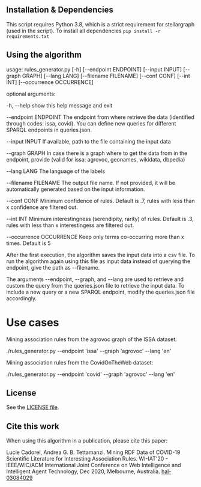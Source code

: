 
## Installation & Dependencies 
This script requires Python 3.8, which is a strict requirement for stellargraph (used in the script).
To install all dependencies `pip install -r requirements.txt`

## Using the algorithm

usage: rules_generator.py [-h] [--endpoint ENDPOINT] [--input INPUT]
                          [--graph GRAPH] [--lang LANG] [--filename FILENAME]
                          [--conf CONF] [--int INT] [--occurrence OCCURRENCE]

optional arguments:

  -h, --help            show this help message and exit
  
  --endpoint ENDPOINT   The endpoint from where retrieve the data (identified
                        through codes: issa, covid). You can define new queries for different SPARQL endpoints in queries.json.
  
  --input INPUT         If available, path to the file containing the input
                        data
  
  --graph GRAPH         In case there is a graph where to get the data from in
                        the endpoint, provide (valid for issa: agrovoc,
                        geonames, wikidata, dbpedia)
  
  --lang LANG           The language of the labels
  
  --filename FILENAME   The output file name. If not provided, it will be
                        automatically generated based on the input
                        information.
  
  --conf CONF           Minimum confidence of rules. Default is .7, rules with
                        less than x confidence are filtered out.
  
  --int INT             Minimum interestingness (serendipity, rarity) of
                        rules. Default is .3, rules with less than x
                        interestingess are filtered out.
  
  --occurrence OCCURRENCE
                        Keep only terms co-occurring more than x times.
                        Default is 5

After the first execution, the algorithm saves the input data into a csv file. To run the algorithm again using this file as input data instead of querying the endpoint, give the path as --filename.

The arguments --endpoint, --graph, and --lang are used to retrieve and custom the query from the queries.json file to retrieve the input data. To include a new query or a new SPARQL endpoint, modify the queries.json file accordingly.

# Use cases
Mining association rules from the agrovoc graph of the ISSA dataset:

./rules_generator.py --endpoint 'issa' --graph 'agrovoc' --lang 'en' 

Mining association rules from the CovidOnTheWeb dataset:

./rules_generator.py --endpoint 'covid' --graph 'agrovoc' --lang 'en' 

## License

See the [LICENSE file](LICENSE).

## Cite this work

When using this algorithm in a publication, please cite this paper:

Lucie Cadorel, Andrea G. B. Tettamanzi. Mining RDF Data of COVID-19 Scientific Literature for Interesting Association Rules. WI-IAT'20 - IEEE/WIC/ACM International Joint Conference on Web Intelligence and Intelligent Agent Technology, Dec 2020, Melbourne, Australia. [hal-03084029](https://hal.inria.fr/hal-03084029)
